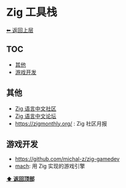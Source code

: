 <a name="top"></a>
# Zig 工具栈

[⬅︎ 返回上层](../#zig)

## TOC

<!-- MarkdownTOC GFM -->

- [其他](#其他)
- [游戏开发](#游戏开发)

<!-- /MarkdownTOC -->

## 其他

- [Zig 语言中文社区](https://zigcc.github.io/)
- [Zig 语言中文论坛](https://github.com/zigcc/forum/discussions)
- https://zigmonthly.org/ : Zig 社区月报

## 游戏开发

- https://github.com/michal-z/zig-gamedev
- [mach](https://github.com/hexops/mach): 用 Zig 实现的游戏引擎


**[⬆ 返回顶部](#top)**
